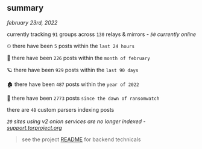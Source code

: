 
## summary
_february 23rd, 2022_

currently tracking `91` groups across `130` relays & mirrors - _`50` currently online_

⏲ there have been `5` posts within the `last 24 hours`

🦈 there have been `226` posts within the `month of february`

🪐 there have been `929` posts within the `last 90 days`

🏚 there have been `487` posts within the `year of 2022`

🦕 there have been `2773` posts `since the dawn of ransomwatch`

there are `48` custom parsers indexing posts

_`20` sites using v2 onion services are no longer indexed - [support.torproject.org](https://support.torproject.org/onionservices/v2-deprecation/)_

> see the project [README](https://github.com/thetanz/ransomwatch#ransomwatch--) for backend technicals
